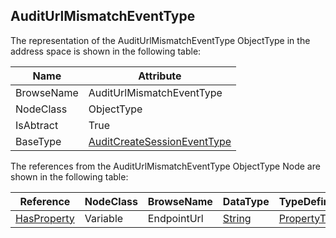 <!-- objecttype -->
## AuditUrlMismatchEventType
The representation of the AuditUrlMismatchEventType ObjectType in the address space is shown in the following table:  

|Name|Attribute|
|---|---|
|BrowseName|AuditUrlMismatchEventType|
|NodeClass|ObjectType|
|IsAbtract|True|
|BaseType|[AuditCreateSessionEventType](../../../Part5/ObjectTypes/AuditCreateSessionEventType/readme.md)|

The references from the AuditUrlMismatchEventType ObjectType Node are shown in the following table:  

|Reference|NodeClass|BrowseName|DataType|TypeDefinition|ModellingRule|
|---|---|---|---|---|---|
|[HasProperty](../../../Part3/ReferenceTypes/HasProperty/readme.md)|Variable|EndpointUrl|[String](../../../Part3/DataTypes/String/readme.md)|[PropertyType](../../Part5/VariableTypes/PropertyType/readme.md)|[Mandatory](../../Objects/Mandatory/readme.md)|

